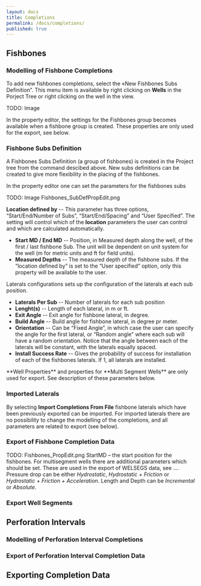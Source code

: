 ```yaml
---
layout: docs
title: Completions
permalink: /docs/completions/
published: true
---
```


## Fishbones

### Modelling of Fishbone Completions

To add new fishbones completions, select the «New Fishbones Subs Definition”. This menu item is available by right clicking on **Wells** in the Porject Tree or right clicking on the well in the view. 

TODO: Image

<div class="note info">
In the property editor, the settings for the Fishbones group becomes available when a fishbone group is created. These properties are only used for the export, see below. 
</div>

### Fishbone Subs Definition
A Fishbones Subs Definition (a group of fishbones) is created in the Project tree from the command descibed above. New subs definitions can be created to give more flexibility in the placing of the fishbones. 

In the property editor one can set the parameters for the fishbones subs

TODO: Image Fishbones_SubDefPropEdit.png

**Location defined by** -- This parameter has three options, “Start/End/Number of Subs”, “Start/End/Spacing” and “User Specified”. The setting will control which of the **location** parameters the user can control and which are calculated automatically. 
- **Start MD / End MD** -- Position, in Measured depth along the well, of the first / last fishbone Sub. The unit will be dependent on unit system for the well (m for metric units and ft for field units). 
- **Measured Depths** -- The measured depth of the fishbone subs. If the “location defined by” is set to the “User specified” option, only this property will be available to the user. 

Laterals configurations sets up the configuration of the laterals at each sub position.  
- **Laterals Per Sub** -- Number of laterals for each sub position
- **Lenght(s)** -- Length of each lateral, in m or ft. 
- **Exit Angle** -- Exit angle for fishbone lateral, in degree. 
- **Build Angle** -- Build angle for fishbone lateral, in degree pr meter. 
- **Orientation** -- Can be “Fixed Angle”, in which case the user can specify the angle for the first lateral, or “Random angle” where each sub will have a random orientation. Notice that the angle between each of the laterals will be constant, with the laterals equally spaced. 
- **Install Success Rate** -- Gives the probability of success for installation of each of the fishbones laterals. If 1, all laterals are installed.  

<div class="note info">
**Well Properties** and properties for **Multi Segment Wells** are only used for export. See description of these parameters below. 
</div>

### Imported Laterals

By selecting **Import Completions From File** fishbone laterals which have been previously exported can be imported. For imported laterals there are no possibility to change the modelling of the completions, and all parameters are related to export (see below).  


### Export of Fishbone Completion Data

TODO: Fishbones_PropEdit.png
StartMD – the start position for the fishbones. 
For multisegment wells there are additional parameters which should be set. These are used in the export of WELSEGS data, see …. 
Pressure drop can be either *Hydrostatic*, *Hydrostatic + Friction* or *Hydrostatic + Friction + Acceleration*. 
Length and Depth can be *Incremental* or *Absolute*. 


### Export Well Segments


## Perforation Intervals

### Modelling of Perforation Interval Completions
### Export of Perforation Interval Completion Data


## Exporting Completion Data
